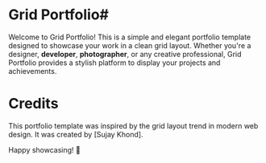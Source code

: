 # Grid Portfolio#

Welcome to Grid Portfolio! This is a simple and elegant portfolio template designed to showcase your work in a clean grid layout. Whether you're a designer, **developer**, **photographer**, or any creative professional, Grid Portfolio provides a stylish platform to display your projects and achievements.

# Credits
This portfolio template was inspired by the grid layout trend in modern web design. It was created by [Sujay Khond].

Happy showcasing! 🚀
